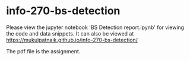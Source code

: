 # info-270-bs-detection

Please view the jupyter notebook 'BS Detection report.ipynb' for viewing the code and data snippets. 
It can also be viewed at https://mukulpatnaik.github.io/info-270-bs-detection/

The pdf file is the assignment.
